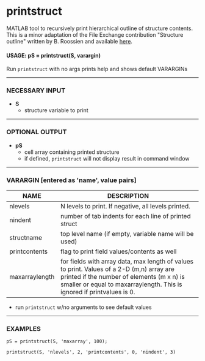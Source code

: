# printstruct

MATLAB tool to recursively print hierarchical outline of structure contents. This is a minor adaptation of the File Exchange contribution "Structure outline" written by B. Roossien and available [here](http://mathworks.com/matlabcentral/fileexchange/13500-structure-outline). 

#### USAGE: pS = printstruct(S, varargin)
          
Run `printstruct` with no args prints help and shows default VARARGINs

---

### NECESSARY INPUT
- **S**
  + structure variable to print
  
---

### OPTIONAL OUTPUT
- **pS**
  + cell array containing printed structure
  + if defined, `printstruct` will not display result in command window
  
---

### VARARGIN [entered as 'name', value pairs]

|      NAME      |                      DESCRIPTION                      |
|----------------|-------------------------------------------------------|
| nlevels        | N levels to print. If negative, all levels printed.   |
| nindent        | number of tab indents for each line of printed struct |
| structname     | top level name (if empty, variable name will be used) |
| printcontents  | flag to print field values/contents as well           |
| maxarraylength | for fields with array data, max length of values to print. Values of a 2-D (m,n) array are printed if the number of elements (m x n) is smaller or equal to maxarraylength. This is ignored if printvalues is 0.        |

- run `printstruct` w/no arguments to see default values

---

### EXAMPLES

    pS = printstruct(S, 'maxarray', 100); 

    printstruct(S, 'nlevels', 2, 'printcontents', 0, 'nindent', 3)

